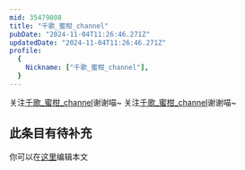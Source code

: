 ```yaml
---
mid: 35479808
title: "千歌_蜜柑_channel"
pubDate: "2024-11-04T11:26:46.271Z"
updatedDate: "2024-11-04T11:26:46.271Z"
profile:
  {
    Nickname: ["千歌_蜜柑_channel"],
  }
---
```


关注[千歌_蜜柑_channel](https://space.bilibili.com/35479808)谢谢喵~ 关注[千歌_蜜柑_channel](https://space.bilibili.com/35479808)谢谢喵~

## 此条目有待补充
你可以在[这里](https://github.com/Yuhanawa/VTuber.ICU-Content/edit/master/v/千歌_蜜柑_channel/index.md)编辑本文
